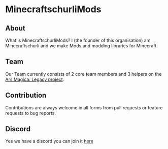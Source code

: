 # MinecraftschurliMods
## About
What is MinecraftschurliMods?
I (the founder of this organisation) am Minecraftschurli and we make Mods and modding libraries for Minecraft.

## Team
Our Team currently consists of 2 core team members and 3 helpers on the [Ars Magica: Legacy project](https://github.com/MinecraftschurliMods/Ars-Magica-Legacy).

## Contribution
Contributions are always welcome in all forms from pull requests or feature requests to bug reports.

## Discord
Yes we have a discord you can join it [here](https://discord.gg/GcFqXwX)
